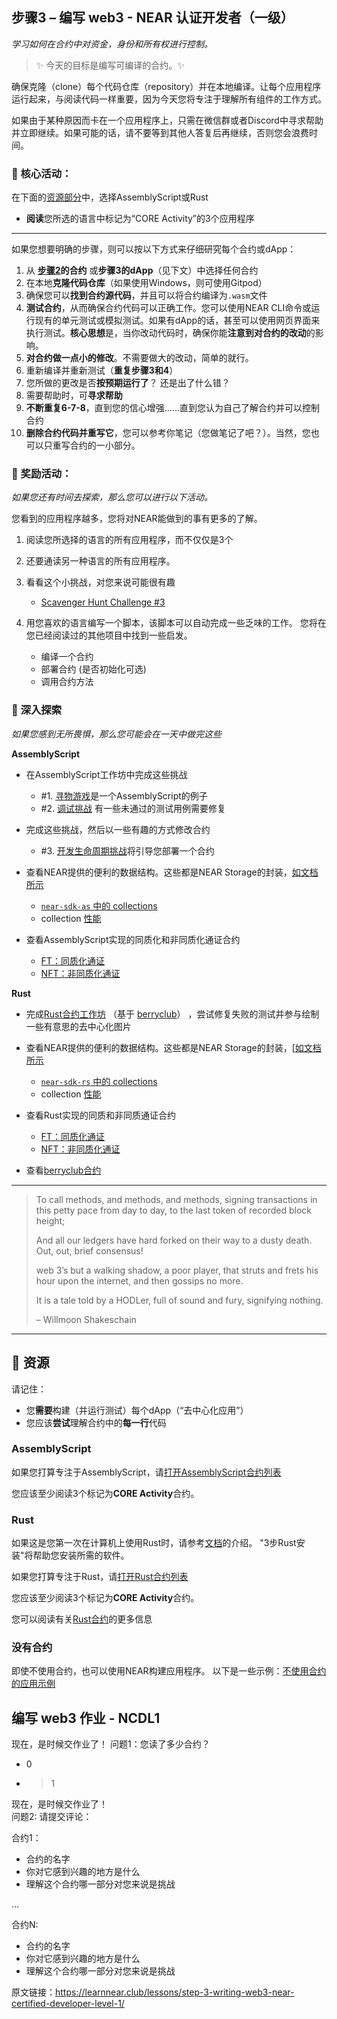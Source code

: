 ## 步骤3 – 编写 web3 - NEAR 认证开发者（一级）

_学习如何在合约中对资金，身份和所有权进行控制。_

> :sparkles: 今天的目标是编写可编译的合约。:sparkles: 

确保克隆（clone）每个代码仓库（repository）并在本地编译。让每个应用程序运行起来，与阅读代码一样重要，因为今天您将专注于理解所有组件的工作方式。

如果由于某种原因而卡在一个应用程序上，只需在微信群或者Discord中寻求帮助并立即继续。如果可能的话，请不要等到其他人答复后再继续，否则您会浪费时间。

### :green_book: 核心活动：

在下面的[资源部分](https://learnnear.club/lessons/step-3-writing-web3-near-certified-developer-level-1/#-Resources)中，选择AssemblyScript或Rust

* **阅读**您所选的语言中标记为“CORE Activity”的3个应用程序

---

如果您想要明确的步骤，则可以按以下方式来仔细研究每个合约或dApp：

1. 从 **[步骤2](https://learnnear.club/lessons/step-2-reading-web3-near-certified-developer-level-1/)的合约** 或**步骤3的dApp**（见下文）中选择任何合约
2. 在本地**克隆代码仓库**（如果使用Windows，则可使用Gitpod）
3. 确保您可以**找到合约源代码**，并且可以将合约编译为`.wasm`文件
4. **测试合约**，从而确保合约代码可以正确工作。您可以使用NEAR CLI命令或运行现有的单元测试或模拟测试。如果有dApp的话，甚至可以使用网页界面来执行测试。**核心思想**是，当你改动代码时，确保你能**注意到对合约的改动**的影响。
5. **对合约做一点小的修改**。不需要做大的改动，简单的就行。
6. 重新编译并重新测试（**重复步骤3和4**）
7. 您所做的更改是否**按预期运行了**？ 还是出了什么错？
8. 需要帮助时，可**寻求帮助**
9. **不断重复6-7-8**，直到您的信心增强……直到您认为自己了解合约并可以控制合约
10. **删除合约代码并重写它**，您可以参考你笔记（您做笔记了吧？）。当然，您也可以只重写合约的一小部分。


### :blue_book: 奖励活动：

_如果您还有时间去探索，那么您可以进行以下活动。_

您看到的应用程序越多，您将对NEAR能做到的事有更多的了解。

1. 阅读您所选择的语言的所有应用程序，而不仅仅是3个
2. 还要通读另一种语言的所有应用程序。
3. 看看这个小挑战，对您来说可能很有趣

   * [Scavenger Hunt Challenge #3](https://hackmd.io/@nearly-learning/hunt-03)

4. 用您喜欢的语言编写一个脚本，该脚本可以自动完成一些乏味的工作。 您将在您已经阅读过的其他项目中找到一些启发。

   * 编译一个合约
   * 部署合约 (是否初始化可选)
   * 调用合约方法


### :orange_book: 深入探索

_如果您感到无所畏惧，那么您可能会在一天中做完这些_

**AssemblyScript**

* 在AssemblyScript工作坊中完成这些挑战
    - #1. [寻物游戏](https://github.com/Learn-NEAR/workshop--exploring-assemblyscript-contracts#activityscavenger-hunt)是一个AssemblyScript的例子
    - #2. [调试挑战](https://github.com/Learn-NEAR/workshop--exploring-assemblyscript-contracts#activitydebugging-challenge) 有一些未通过的测试用例需要修复

* 完成这些挑战，然后以一些有趣的方式修改合约
    - #3. [开发生命周期挑战](https://github.com/Learn-NEAR/workshop--exploring-assemblyscript-contracts#activitydevelopment-lifecycle)将引导您部署一个合约

* 查看NEAR提供的便利的数据结构。这些都是NEAR Storage的封装，[如文档所示](https://docs.near.org/docs/concepts/data-storage#docsNav)
   -  [`near-sdk-as` 中的 collections](https://github.com/near/near-sdk-as/tree/master/sdk-core/assembly/collections)
   -  collection [性能](https://github.com/near-examples/collection-examples-as)

* 查看AssemblyScript实现的同质化和非同质化通证合约
   -  [FT：同质化通证](https://github.com/near-examples/FT)
   -  [NFT：非同质化通证](https://github.com/near-examples/NFT)

**Rust**

* 完成[Rust合约工作坊](https://github.com/Learn-NEAR/workshop--berry-club-bot) （基于 [berryclub](https://berryclub.io/)） ，尝试修复失败的测试并参与绘制一些有意思的去中心化图片

* 查看NEAR提供的便利的数据结构。这些都是NEAR Storage的封装，[[如文档所示](https://docs.near.org/docs/concepts/data-storage#docsNav)
    - [`near-sdk-rs` 中的 collections](https://github.com/near/near-sdk-rs/tree/master/near-sdk/src/collections)
    - collection [性能](https://github.com/near-examples/collection-examples-rs)

* 查看Rust实现的同质和非同质通证合约
    - [FT：同质化通证](https://github.com/near-examples/FT)
    - [NFT：非同质化通证](https://github.com/near-examples/NFT)

* 查看[berryclub合约](https://github.com/evgenykuzyakov/berryclub)


---

> To call methods, and methods, and methods, signing transactions in this petty pace from day to day, to the last token of recorded block height;
>
> And all our ledgers have hard forked on their way to a dusty death. Out, out, brief consensus!
>
> web 3’s but a walking shadow, a poor player, that struts and frets his hour upon the internet, and then gossips no more.
>
> It is a tale told by a HODLer, full of sound and fury, signifying nothing.
>
> – Willmoon Shakeschain

---

## :dart: 资源

请记住：

* 您**需要**构建（并运行测试）每个dApp（“去中心化应用”）
* 您应该**尝试**理解合约中的**每一行**代码

### AssemblyScript

如果您打算专注于AssemblyScript，请[打开AssemblyScript合约列表](https://airtable.com/shrzKsvgmkM8lvfpp/tblm1quryzSbqBzCK)

您应该至少阅读3个标记为**CORE Activity**合约。


### Rust

如果这是您第一次在计算机上使用Rust时，请参考[文档](https://docs.near.org/docs/tutorials/contracts/intro-to-rust)的介绍。 "3步Rust安装"将帮助您安装所需的软件。

如果您打算专注于Rust，请[打开Rust合约列表](https://airtable.com/shrY5TMWP96L9wSyP/tblm1quryzSbqBzCK)

您应该至少阅读3个标记为**CORE Activity**合约。

您可以阅读有关[Rust合约](https://hackmd.io/@nearly-learning/contract-basics-rust)的更多信息

### 没有合约

即使不使用合约，也可以使用NEAR构建应用程序。
以下是一些示例：[不使用合约的应用示例](https://airtable.com/shr5VqiNCEoPWl0JQ/tblm1quryzSbqBzCK)


## 编写 web3 作业 - NCDL1

现在，是时候交作业了！
问题1：您读了多少合约？
* 0
* >1

现在，是时候交作业了！  
问题2:  请提交评论：

合约1：
* 合约的名字
* 你对它感到兴趣的地方是什么
* 理解这个合约哪一部分对您来说是挑战

...

合约N:
* 合约的名字
* 你对它感到兴趣的地方是什么
* 理解这个合约哪一部分对您来说是挑战


原文链接：https://learnnear.club/lessons/step-3-writing-web3-near-certified-developer-level-1/
